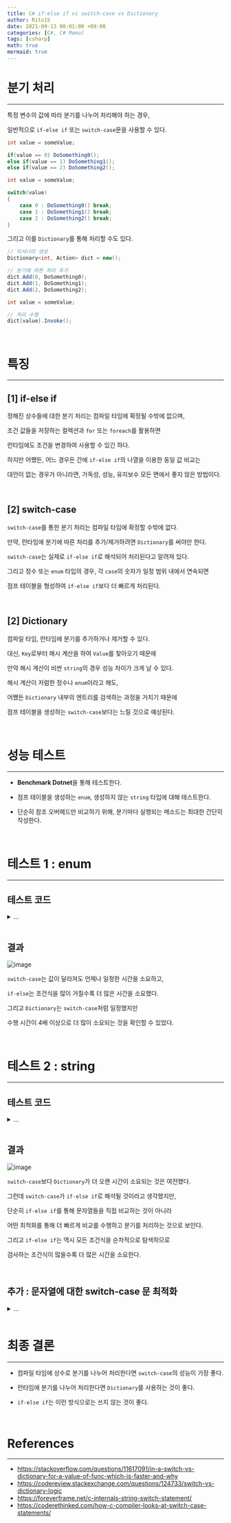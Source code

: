 ```yaml
---
title: C# if-else if vs switch-case vs Dictionary
author: Rito15
date: 2021-09-13 00:01:00 +09:00
categories: [C#, C# Memo]
tags: [csharp]
math: true
mermaid: true
---
```


# 분기 처리
---

특정 변수의 값에 따라 분기를 나누어 처리해야 하는 경우,

일반적으로 `if-else if` 또는 `switch-case`문을 사용할 수 있다.

```cs
int value = someValue;

if(value == 0) DoSomething0();
else if(value == 1) DoSomething1();
else if(value == 2) DoSomething2();
```

```cs
int value = someValue;

switch(value)
{
    case 0 : DoSomething0() break;
    case 1 : DoSomething1() break;
    case 2 : DoSomething2() break;
}
```

그리고 이를 `Dictionary`를 통해 처리할 수도 있다.

```cs
// 딕셔너리 생성
Dictionary<int, Action> dict = new();

// 분기에 따른 처리 추가
dict.Add(0, DoSomething0);
dict.Add(1, DoSomething1);
dict.Add(2, DoSomething2);
```

```cs
int value = someValue;

// 처리 수행
dict[value].Invoke();
```

<br>

# 특징
---

## **[1] if-else if**

정해진 상수들에 대한 분기 처리는 컴파일 타임에 확정될 수밖에 없으며,

조건 값들을 저장하는 컬렉션과 `for` 또는 `foreach`를 활용하면

런타임에도 조건을 변경하여 사용할 수 있긴 하다.

하지만 어쨌든, 어느 경우든 간에 `if-else if`의 나열을 이용한 동일 값 비교는

대안이 없는 경우가 아니라면, 가독성, 성능, 유지보수 모든 면에서 좋지 않은 방법이다.

<br>

## **[2] switch-case**

`switch-case`를 통한 분기 처리는 컴파일 타임에 확정할 수밖에 없다.

만약, 런타임에 분기에 따른 처리를 추가/제거하려면 `Dictionary`를 써야만 한다.

`switch-case`는 실제로 `if-else if`로 해석되어 처리된다고 알려져 있다.

그리고 정수 또는 `enum` 타입의 경우, 각 `case`의 숫자가 일정 범위 내에서 연속되면

점프 테이블을 형성하여 `if-else if`보다 더 빠르게 처리된다.

<br>

## **[2] Dictionary**

컴파일 타임, 런타임에 분기를 추가하거나 제거할 수 있다.

대신, `Key`로부터 해시 계산을 하여 `Value`를 찾아오기 때문에

만약 해시 계산이 비싼 `string`의 경우 성능 차이가 크게 날 수 있다.

해시 계산이 저렴한 정수나 `enum`이라고 해도,

어쨌든 `Dictionary` 내부의 엔트리를 검색하는 과정을 거치기 때문에

점프 테이블을 생성하는 `switch-case`보다는 느릴 것으로 예상된다.

<br>

# 성능 테스트
---

- **Benchmark Dotnet**을 통해 테스트한다.

- 점프 테이블을 생성하는 `enum`, 생성하지 않는 `string` 타입에 대해 테스트한다.

- 단순히 참조 오버헤드만 비교하기 위해, 분기마다 실행되는 메소드는 최대한 간단히 작성한다.

<br>

# 테스트 1 : enum
---

## **테스트 코드**

<details>
<summary markdown="span"> 
...
</summary>

```cs
public enum MyEnum
{
    A0, A1, A2, A3, A4, A5, A6, A7, A8, A9, A10, A11,
}

[ParamsAllValues]// 모든 enum 순회
public MyEnum currentKey;

public Dictionary<MyEnum, Action> dict;
public int dest;

[GlobalSetup]
public void GlobalSetup()
{
    dict = new Dictionary<MyEnum, Action>();

    MyEnum[] allEnumValues =
        Enum.GetValues(typeof(MyEnum))
        .Cast<MyEnum>()
        .ToArray();

    foreach (var e in allEnumValues)
    {
        dict.Add(e, Job);
    }
}

[Benchmark(Baseline = true)]
public void Switch_Case()
{
    switch (currentKey)
    {
        case MyEnum.A0: Job(); break;
        case MyEnum.A1: Job(); break;
        case MyEnum.A2: Job(); break;
        case MyEnum.A3: Job(); break;
        case MyEnum.A4: Job(); break;
        case MyEnum.A5: Job(); break;
        case MyEnum.A6: Job(); break;
        case MyEnum.A7: Job(); break;
        case MyEnum.A8: Job(); break;
        case MyEnum.A9: Job(); break;
        case MyEnum.A10: Job(); break;
        case MyEnum.A11: Job(); break;
    }
}

[Benchmark]
public void If_Else()
{
    if (currentKey == MyEnum.A0) Job();
    else if (currentKey == MyEnum.A0) Job();
    else if (currentKey == MyEnum.A1) Job();
    else if (currentKey == MyEnum.A2) Job();
    else if (currentKey == MyEnum.A3) Job();
    else if (currentKey == MyEnum.A4) Job();
    else if (currentKey == MyEnum.A5) Job();
    else if (currentKey == MyEnum.A6) Job();
    else if (currentKey == MyEnum.A7) Job();
    else if (currentKey == MyEnum.A8) Job();
    else if (currentKey == MyEnum.A9) Job();
    else if (currentKey == MyEnum.A10) Job();
    else if (currentKey == MyEnum.A11) Job();
}

[Benchmark]
public void Dictionary()
{
    dict[currentKey].Invoke();
}

private void Job() => dest = (int)currentKey;
```

</details>

<br>

## **결과**

![image](https://user-images.githubusercontent.com/42164422/132987875-ec2cbc6a-de6f-4d48-b99c-b02fd7c30ea3.png)

`switch-case`는 값이 달라져도 언제나 일정한 시간을 소요하고,

`if-else`는 조건식을 많이 거칠수록 더 많은 시간을 소요했다.

그리고 `Dictionary`는 `switch-case`처럼 일정했지만

수행 시간이 4배 이상으로 더 많이 소요되는 것을 확인할 수 있었다.


<br>

# 테스트 2 : string
---

## **테스트 코드**

<details>
<summary markdown="span"> 
...
</summary>

```cs
public IEnumerable<object> stringKeys()
{
    yield return "0000000000";
    yield return "0000000001";
    yield return "0000000002";
    yield return "0000000003";
    yield return "0000000004";
    yield return "0000000005";
    yield return "0000000006";
    yield return "0000000007";
    yield return "0000000008";
    yield return "0000000009";
}

[ParamsSource(nameof(stringKeys))]
public string currentKey;

public Dictionary<string, Action> dict;
public volatile int dest;

[GlobalSetup]
public void GlobalSetup()
{
    dict = new Dictionary<string, Action>();

    foreach (string item in stringKeys())
    {
        dict.Add(item, Job);
    }
}

[Benchmark(Baseline = true)]
public void Switch_Case()
{
    switch (currentKey)
    {
        case "0000000000": Job(); break;
        case "0000000001": Job(); break;
        case "0000000002": Job(); break;
        case "0000000003": Job(); break;
        case "0000000004": Job(); break;
        case "0000000005": Job(); break;
        case "0000000006": Job(); break;
        case "0000000007": Job(); break;
        case "0000000008": Job(); break;
        case "0000000009": Job(); break;
    }
}

[Benchmark]
public void If_Else()
{
    if (currentKey == "0000000000") Job();
    else if (currentKey == "0000000001") Job();
    else if (currentKey == "0000000002") Job();
    else if (currentKey == "0000000003") Job();
    else if (currentKey == "0000000004") Job();
    else if (currentKey == "0000000005") Job();
    else if (currentKey == "0000000006") Job();
    else if (currentKey == "0000000007") Job();
    else if (currentKey == "0000000008") Job();
    else if (currentKey == "0000000009") Job();
}

[Benchmark]
public void Dictionary()
{
    dict[currentKey].Invoke();
}

private void Job() => dest = 123123;
```

</details>

<br>

## **결과**

![image](https://user-images.githubusercontent.com/42164422/132988493-a0d6b0ef-6c2f-4411-93f9-13643e46454c.png)

`switch-case`보다 `Dictionary`가 더 오랜 시간이 소요되는 것은 여전했다.

그런데 `switch-case`가 `if-else if`로 해석될 것이라고 생각했지만,

단순히 `if-else if`를 통해 문자열들을 직접 비교하는 것이 아니라

어떤 최적화를 통해 더 빠르게 비교를 수행하고 분기를 처리하는 것으로 보인다.

그리고 `if-else if`는 역시 모든 조건식을 순차적으로 탐색하므로

검사하는 조건식이 많을수록 더 많은 시간을 소요한다.

<br>

## **추가 : 문자열에 대한 switch-case 문 최적화**

<details>
<summary markdown="span"> 
...
</summary>

어셈블리를 디컴파일하여 CIL을 열어보면 `switch-case`는 시작 부분에

```
call       uint32 '<PrivateImplementationDetails>'::ComputeStringHash(string)
```

이런 부분이 있다.

`string`을 매개변수로 받아 `uint` 타입의 해시 결과를 리턴하는 메소드로 보인다.

이를 자세히 확인하기 위해 `DotPeek`을 이용해 컴파일러가 생성하는 코드를 살펴보았다.

```cs
public void Switch_Case()
{
  string currentKey = this.currentKey;
  switch (\u003CPrivateImplementationDetails\u003E.ComputeStringHash(currentKey))
  {
    case 1434475458:
      if (!(currentKey == "0000000009"))
        break;
      this.Job();
      break;
    case 1451253077:
      if (!(currentKey == "0000000008"))
        break;
      this.Job();
      break;
    case 1468030696:
      if (!(currentKey == "0000000007"))
        break;
      this.Job();
      break;
    case 1484808315:
      if (!(currentKey == "0000000006"))
        break;
      this.Job();
      break;
    case 1501585934:
      if (!(currentKey == "0000000005"))
        break;
      this.Job();
      break;
    case 1518363553:
      if (!(currentKey == "0000000004"))
        break;
      this.Job();
      break;
    case 1535141172:
      if (!(currentKey == "0000000003"))
        break;
      this.Job();
      break;
    case 1551918791:
      if (!(currentKey == "0000000002"))
        break;
      this.Job();
      break;
    case 1568696410:
      if (!(currentKey == "0000000001"))
        break;
      this.Job();
      break;
    case 1585474029:
      if (!(currentKey == "0000000000"))
        break;
      this.Job();
      break;
  }
}
```

각 `case` 값들이 문자열로 되어 있지 않고, 정수 값으로 되어 있다.

일단 컴파일 전 소스 코드의 `case` 문자열들을 해시 계산을 통해 미리 정수로 바꿔놓고,

런타임에 `switch-case`문이 실행될 때마다 입력되는 문자열을

`ComputeStringHash(string)` 메소드에 넣고 `uint` 정수를 반환받아

그 값을 통해 해당하는 `case`로 점프하여 실행하는 것으로 보인다.

그리고 각 `case`에 도달했더라도, 문자열이 정확히 일치하는지 재확인하는 코드도 확인할 수 있다.

</details>

<br>



# 최종 결론
---

- 컴파일 타임에 상수로 분기를 나누어 처리한다면 `switch-case`의 성능이 가장 좋다.

- 런타임에 분기를 나누어 처리한다면 `Dictionary`를 사용하는 것이 좋다.

- `if-else if`는 이런 방식으로는 쓰지 않는 것이 좋다.



<br>

# References
---
- <https://stackoverflow.com/questions/11617091/in-a-switch-vs-dictionary-for-a-value-of-func-which-is-faster-and-why>
- <https://codereview.stackexchange.com/questions/124733/switch-vs-dictionary-logic>
- <https://foreverframe.net/c-internals-string-switch-statement/>
- <https://coderethinked.com/how-c-compiler-looks-at-switch-case-statements/>